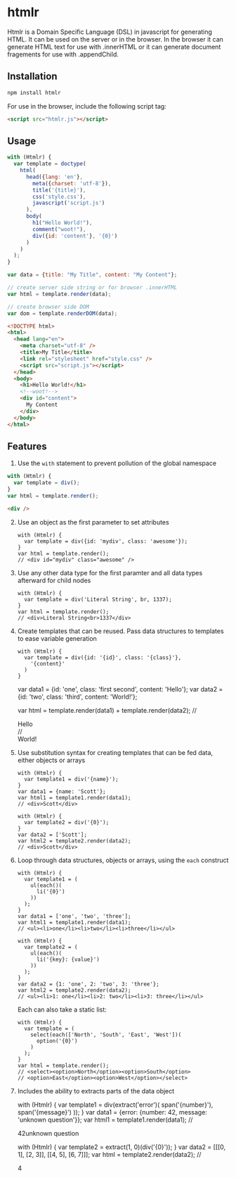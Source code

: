 htmlr
=====

Htmlr is a Domain Specific Language (DSL) in javascript for generating HTML.
It can be used on the server or in the browser.  In the browser it can generate
HTML text for use with .innerHTML or it can generate document fragements for use
with .appendChild.

Installation
------------

```bash
npm install htmlr
```

For use in the browser, include the following script tag:

```html
<script src="htmlr.js"></script>
```

Usage
-----

```javascript
with (Htmlr) {
  var template = doctype(
    html(
      head({lang: 'en'},
        meta({charset: 'utf-8'}),
        title('{title}'),
        css('style.css'),
        javascript('script.js')
      ),
      body(
        h1("Hello World!"),
        comment("woot!"),
        div({id: 'content'}, '{0}')
      )
    )
  );
}

var data = {title: "My Title", content: "My Content"};

// create server side string or for browser .innerHTML
var html = template.render(data);

// create browser side DOM
var dom = template.renderDOM(data);
```

```html
<!DOCTYPE html>
<html>
  <head lang="en">
    <meta charset="utf-8" />
    <title>My Title</title>
    <link rel="stylesheet" href="style.css" />
    <script src="script.js"></script>
  </head>
  <body>
    <h1>Hello World!</h1>
    <!--woot!-->
    <div id="content">
      My Content
    </div>
  </body>
</html>
```

Features
--------

1.  Use the `with` statement to prevent pollution of the global namespace

```javascript
with (Htmlr) {
  var template = div();
}    
var html = template.render();
```

```html
<div />
```

2.  Use an object as the first parameter to set attributes

        with (Htmlr) {
          var template = div({id: 'mydiv', class: 'awesome'});
        }    
        var html = template.render();
        // <div id="mydiv" class="awesome" />

3.  Use any other data type for the first paramter and all data types afterward
    for child nodes
   
        with (Htmlr) {
          var template = div('Literal String', br, 1337);
        }   
        var html = template.render();
        // <div>Literal String<br>1337</div>

4.  Create templates that can be reused.  Pass data structures to templates to
    ease variable generation
   
        with (Htmlr) {
          var template = div({id: '{id}', class: '{class}'},
            '{content}'
          )
        }
    
    var data1 = {id: 'one', class: 'first second', content: 'Hello'};
    var data2 = {id: 'two', class: 'third', content: 'World!'};
    
    var html = template.render(data1) + template.render(data2);
    // <div id="one" class="first second">Hello</div>
    // <div id="two" class="third">World!</div>

4.  Use substitution syntax for creating templates that can be fed data, either
    objects or arrays

        with (Htmlr) {
          var template1 = div('{name}');
        }
        var data1 = {name: 'Scott'};
        var html1 = template1.render(data1);
        // <div>Scott</div>    

        with (Htmlr) {
          var template2 = div('{0}');
        }
        var data2 = ['Scott'];
        var html2 = template2.render(data2);
        // <div>Scott</div>
    
5.  Loop through data structures, objects or arrays, using the `each` construct

        with (Htmlr) {
          var template1 = (
            ul(each()(
              li('{0}')
            ))
          );
        }
        var data1 = ['one', 'two', 'three'];
        var html1 = template1.render(data1);
        // <ul><li>one</li><li>two</li><li>three</li></ul>
        
        with (Htmlr) {
          var template2 = (
            ul(each()(
              li('{key}: {value}')
            ))
          );
        }
        var data2 = {1: 'one', 2: 'two', 3: 'three'};
        var html2 = template2.render(data2);
        // <ul><li>1: one</li><li>2: two</li><li>3: three</li></ul>

    Each can also take a static list:

        with (Htmlr) {
          var template = (
            select(each(['North', 'South', 'East', 'West'])(
              option('{0}')
            )
          );
        }    
        var html = template.render();
        // <select><option>North</option><option>South</option>
        // <option>East</option><option>West</option></select>

6.  Includes the ability to extracts parts of the data object

       with (Htmlr) {
         var template1 = div(extract('error')(
           span('{number}'),
           span('{message}')
         ));
       }
       var data1 = {error: {number: 42, message: 'unknown question'}};
       var html1 = template1.render(data1);
       // <div><span>42</span><span>unknown question</span></div>
       
       with (Htmlr) {
         var template2 = extract(1, 0)(div('{0}'));
       }
       var data2 = [[[0, 1], [2, 3]], [[4, 5], [6, 7]]];
       var html = template2.render(data2);
       // <div>4</div>